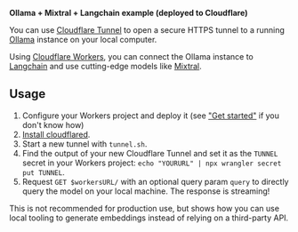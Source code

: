**Ollama + Mixtral + Langchain example (deployed to Cloudflare)**

You can use [Cloudflare Tunnel](https://developers.cloudflare.com/cloudflare-one/connections/connect-networks/) to open a secure HTTPS tunnel to a running [Ollama](https://ollama.ai) instance on your local computer.

Using [Cloudflare Workers](https://workers.cloudflare.com), you can connect the Ollama instance to [Langchain](https://js.langchain.com/docs) and use cutting-edge models like [Mixtral](https://mistral.ai/news/mixtral-of-experts/).

## Usage

1. Configure your Workers project and deploy it (see ["Get started"](https://developers.cloudflare.com/workers/get-started/guide/) if you don't know how)
2. [Install cloudflared](https://developers.cloudflare.com/cloudflare-one/connections/connect-networks/install-and-setup/tunnel-guide/local/#1-download-and-install-cloudflared).
3. Start a new tunnel with `tunnel.sh`.
4. Find the output of your new Cloudflare Tunnel and set it as the `TUNNEL` secret in your Workers project: `echo "YOURURL" | npx wrangler secret put TUNNEL`.
5. Request `GET $workersURL/` with an optional query param `query` to directly query the model on your local machine. The response is streaming!

This is not recommended for production use, but shows how you can use local tooling to generate embeddings instead of relying on a third-party API.
